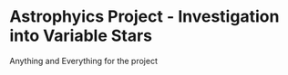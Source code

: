 # Astrophyics Project - Investigation into Variable Stars 
Anything and Everything for the project 
